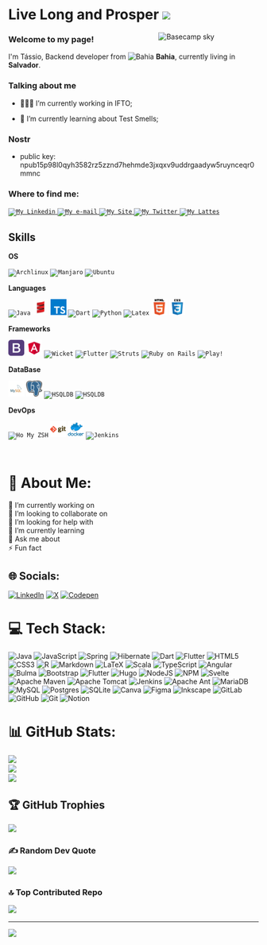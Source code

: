 # Live Long and Prosper <img width="" src="https://icons.iconarchive.com/icons/google/noto-emoji-people-bodyparts/48/11972-vulcan-salute-light-skin-tone-icon.png" />


<img align="right" width="40%" src="https://media.giphy.com/media/4Zgy9QqzWU8C3ugvCa/giphy.gif" alt="Basecamp sky" />

### Welcome to my page!

<p>
  I'm Tássio, Backend developer from 
  <img width="16" src="https://upload.wikimedia.org/wikipedia/commons/2/28/Bandeira_da_Bahia.svg" alt="Bahia" />
  <b>Bahia</b>, currently living in
  <b>Salvador</b>.
</p>

### Talking about me

- 👩🏻‍💻 I’m currently working in IFTO;

- 🌱 I’m currently learning about Test Smells; 

### Nostr
- public key: npub15p98l0qyh3582rz5zznd7hehmde3jxqxv9uddrgaadyw5ruynceqr0mmnc

### Where to find me:

<a href="https://www.linkedin.com/in/tassiovirginio/">
  <code><img alt="My Linkedin" width="32" src="https://cdn-icons-png.flaticon.com/512/174/174857.png" /></code>
</a>

<a href="mailto:tassiovirginio+github@gmail.com">
  <code><img alt="My e-mail" width="32" src="https://cdn-icons-png.flaticon.com/512/281/281769.png" /></code>
</a>

<a href="https://tassiovirginio.github.io/">
  <code><img alt="My Site" width="28" src="https://www.shareicon.net/download/2017/06/05/886731_home.ico" /></code>
</a>

<a href="https://twitter.com/tassiovirginio">
  <code><img alt="My Twitter" width="28" src="https://cdn-icons-png.flaticon.com/512/124/124021.png" /></code>
</a>

<a href="http://lattes.cnpq.br/0517470966104640">
  <code><img alt="My Lattes" width="28" src="https://www.ufpb.br/ppgs/contents/imagens/logo-lattes.png/@@images/image.png" /></code>
</a>

<br/>

## Skills

**OS**

<code><img height="32" src="https://www.iconfinder.com/icons/386451/download/svg/512" alt="Archlinux"/></code>
<code><img height="32" src="https://emojis.slackmojis.com/emojis/images/1526821983/3965/manjaro.png?1526821983" alt="Manjaro"/></code>
<code><img height="32" src="https://www.iconfinder.com/icons/5367252/download/svg/512" alt="Ubuntu"/></code>

**Languages**

<code><img height="32" src="https://upload.wikimedia.org/wikipedia/pt/thumb/3/30/Java_programming_language_logo.svg/1200px-Java_programming_language_logo.svg.png" alt="Java"/></code>
<code><img height="32" src="https://raw.githubusercontent.com/github/explore/80688e429a7d4ef2fca1e82350fe8e3517d3494d/topics/scala/scala.png" alt="Scala"/></code>
<code><img height="32" src="https://raw.githubusercontent.com/github/explore/80688e429a7d4ef2fca1e82350fe8e3517d3494d/topics/typescript/typescript.png" alt="Typescript"/></code>
<code><img height="32" src="https://upload.wikimedia.org/wikipedia/commons/7/7e/Dart-logo.png" alt="Dart"/></code>
<code><img height="32" src="https://simpleicons.org/icons/python.svg" alt="Python"/></code>
<code><img height="32" src="https://encrypted-tbn0.gstatic.com/images?q=tbn:ANd9GcRCS9H0CRX9PaTJBa0v64U7WZilTZtW2HIACg&usqp=CAU" alt="Latex"/></code>
<code><img height="32" src="https://raw.githubusercontent.com/github/explore/80688e429a7d4ef2fca1e82350fe8e3517d3494d/topics/html/html.png" alt="HTML5"/></code>
<code><img height="32" src="https://raw.githubusercontent.com/github/explore/80688e429a7d4ef2fca1e82350fe8e3517d3494d/topics/css/css.png" alt="CSS"/></code>

**Frameworks**

<code><img height="32" src="https://raw.githubusercontent.com/github/explore/80688e429a7d4ef2fca1e82350fe8e3517d3494d/topics/bootstrap/bootstrap.png" alt="Bootstrap"/></code>
<code><img height="32" src="https://raw.githubusercontent.com/github/explore/80688e429a7d4ef2fca1e82350fe8e3517d3494d/topics/angular/angular.png" alt="Angular"/></code>
<code><img height="32" src="https://iconape.com/wp-content/files/se/343469/svg/wicket-seeklogo.com.svg" alt="Wicket"/></code>
<code><img height="32" src="https://uploads-ssl.webflow.com/5ee12d8d7f840543bde883de/5ef3a1148ac97166a06253c1_flutter-logo-white-inset.svg" alt="Flutter"/></code>
<code><img height="32" src="https://cdn.worldvectorlogo.com/logos/struts.svg" alt="Struts"/></code>
<code><img height="32" src="https://icon-library.com/images/a567a89183a1f645da4322052f102092.png" alt="Ruby on Rails"/></code>
<code><img height="32" src="https://encrypted-tbn0.gstatic.com/images?q=tbn:ANd9GcRQwyllgUALAt9Tk1ekDuTlNdu_BQZ2Wy0a1A&usqp=CAU" alt="Play!"/></code>

**DataBase**

<code><img height="32" src="https://raw.githubusercontent.com/github/explore/80688e429a7d4ef2fca1e82350fe8e3517d3494d/topics/mysql/mysql.png" alt="MySQL"/></code>
<code><img height="32" src="https://raw.githubusercontent.com/github/explore/80688e429a7d4ef2fca1e82350fe8e3517d3494d/topics/postgresql/postgresql.png" alt="PostegreSQL"/></code>
<code><img height="32" src="https://img.stackshare.io/service/6958/yQ4763oZ_400x400.jpg" alt="HSQLDB"/></code>
<code><img height="32" src="https://i.pinimg.com/474x/79/1e/87/791e87a23fb00cae1e3b6effe74ab0c7.jpg" alt="HSQLDB"/></code>

**DevOps**

<code><img height="32" src="https://camo.githubusercontent.com/3ec75cb1c3278cce3c661d3bcf72a4eca75db241a6ace648ea014b02f3f44458/68747470733a2f2f73332e616d617a6f6e6177732e636f6d2f6f686d797a73682f6f682d6d792d7a73682d6c6f676f2e706e67" alt="Ho My ZSH"/></code>
<code><img height="32" src="https://raw.githubusercontent.com/github/explore/80688e429a7d4ef2fca1e82350fe8e3517d3494d/topics/git/git.png" alt="Git"/></code>
<code><img height="32" src="https://raw.githubusercontent.com/github/explore/80688e429a7d4ef2fca1e82350fe8e3517d3494d/topics/docker/docker.png" alt="Docker"/></code>
<code><img height="32" src="https://cdn.worldvectorlogo.com/logos/jenkins-1.svg" alt="Jenkins"/></code>

<br/>

# 💫 About Me:
🔭 I’m currently working on<br>👯 I’m looking to collaborate on<br>🤝 I’m looking for help with<br>🌱 I’m currently learning<br>💬 Ask me about<br>⚡ Fun fact


## 🌐 Socials:
[![LinkedIn](https://img.shields.io/badge/LinkedIn-%230077B5.svg?logo=linkedin&logoColor=white)](https://linkedin.com/in/tassiovirginio) [![X](https://img.shields.io/badge/X-black.svg?logo=X&logoColor=white)](https://x.com/msc_tassio) [![Codepen](https://img.shields.io/badge/Codepen-000000?style=for-the-badge&logo=codepen&logoColor=white)](https://codepen.io/tassiovirginio) 

# 💻 Tech Stack:
![Java](https://img.shields.io/badge/java-%23ED8B00.svg?style=for-the-badge&logo=openjdk&logoColor=white) ![JavaScript](https://img.shields.io/badge/javascript-%23323330.svg?style=for-the-badge&logo=javascript&logoColor=%23F7DF1E) ![Spring](https://img.shields.io/badge/spring-%236DB33F.svg?style=for-the-badge&logo=spring&logoColor=white) ![Hibernate](https://img.shields.io/badge/Hibernate-59666C?style=for-the-badge&logo=Hibernate&logoColor=white) ![Dart](https://img.shields.io/badge/dart-%230175C2.svg?style=for-the-badge&logo=dart&logoColor=white) ![Flutter](https://img.shields.io/badge/Flutter-%2302569B.svg?style=for-the-badge&logo=Flutter&logoColor=white) ![HTML5](https://img.shields.io/badge/html5-%23E34F26.svg?style=for-the-badge&logo=html5&logoColor=white) ![CSS3](https://img.shields.io/badge/css3-%231572B6.svg?style=for-the-badge&logo=css3&logoColor=white) ![R](https://img.shields.io/badge/r-%23276DC3.svg?style=for-the-badge&logo=r&logoColor=white) ![Markdown](https://img.shields.io/badge/markdown-%23000000.svg?style=for-the-badge&logo=markdown&logoColor=white) ![LaTeX](https://img.shields.io/badge/latex-%23008080.svg?style=for-the-badge&logo=latex&logoColor=white) ![Scala](https://img.shields.io/badge/scala-%23DC322F.svg?style=for-the-badge&logo=scala&logoColor=white) ![TypeScript](https://img.shields.io/badge/typescript-%23007ACC.svg?style=for-the-badge&logo=typescript&logoColor=white) ![Angular](https://img.shields.io/badge/angular-%23DD0031.svg?style=for-the-badge&logo=angular&logoColor=white) ![Bulma](https://img.shields.io/badge/bulma-00D0B1?style=for-the-badge&logo=bulma&logoColor=white) ![Bootstrap](https://img.shields.io/badge/bootstrap-%238511FA.svg?style=for-the-badge&logo=bootstrap&logoColor=white) ![Flutter](https://img.shields.io/badge/Flutter-%2302569B.svg?style=for-the-badge&logo=Flutter&logoColor=white) ![Hugo](https://img.shields.io/badge/Hugo-black.svg?style=for-the-badge&logo=Hugo) ![NodeJS](https://img.shields.io/badge/node.js-6DA55F?style=for-the-badge&logo=node.js&logoColor=white) ![NPM](https://img.shields.io/badge/NPM-%23CB3837.svg?style=for-the-badge&logo=npm&logoColor=white) ![Svelte](https://img.shields.io/badge/svelte-%23f1413d.svg?style=for-the-badge&logo=svelte&logoColor=white) ![Apache Maven](https://img.shields.io/badge/Apache%20Maven-C71A36?style=for-the-badge&logo=Apache%20Maven&logoColor=white) ![Apache Tomcat](https://img.shields.io/badge/apache%20tomcat-%23F8DC75.svg?style=for-the-badge&logo=apache-tomcat&logoColor=black) ![Jenkins](https://img.shields.io/badge/jenkins-%232C5263.svg?style=for-the-badge&logo=jenkins&logoColor=white) ![Apache Ant](https://img.shields.io/badge/Apache%20Ant-A81C7D?style=for-the-badge&logo=Apache%20Ant&logoColor=white) ![MariaDB](https://img.shields.io/badge/MariaDB-003545?style=for-the-badge&logo=mariadb&logoColor=white) ![MySQL](https://img.shields.io/badge/mysql-4479A1.svg?style=for-the-badge&logo=mysql&logoColor=white) ![Postgres](https://img.shields.io/badge/postgres-%23316192.svg?style=for-the-badge&logo=postgresql&logoColor=white) ![SQLite](https://img.shields.io/badge/sqlite-%2307405e.svg?style=for-the-badge&logo=sqlite&logoColor=white) ![Canva](https://img.shields.io/badge/Canva-%2300C4CC.svg?style=for-the-badge&logo=Canva&logoColor=white) ![Figma](https://img.shields.io/badge/figma-%23F24E1E.svg?style=for-the-badge&logo=figma&logoColor=white) ![Inkscape](https://img.shields.io/badge/Inkscape-e0e0e0?style=for-the-badge&logo=inkscape&logoColor=080A13) ![GitLab](https://img.shields.io/badge/gitlab-%23181717.svg?style=for-the-badge&logo=gitlab&logoColor=white) ![GitHub](https://img.shields.io/badge/github-%23121011.svg?style=for-the-badge&logo=github&logoColor=white) ![Git](https://img.shields.io/badge/git-%23F05033.svg?style=for-the-badge&logo=git&logoColor=white) ![Notion](https://img.shields.io/badge/Notion-%23000000.svg?style=for-the-badge&logo=notion&logoColor=white)
# 📊 GitHub Stats:
![](https://github-readme-stats.vercel.app/api?username=tassiovirginio&theme=radical&hide_border=false&include_all_commits=true&count_private=true)<br/>
![](https://github-readme-streak-stats.herokuapp.com/?user=tassiovirginio&theme=radical&hide_border=false)<br/>
![](https://github-readme-stats.vercel.app/api/top-langs/?username=tassiovirginio&theme=radical&hide_border=false&include_all_commits=true&count_private=true&layout=compact)

## 🏆 GitHub Trophies
![](https://github-profile-trophy.vercel.app/?username=tassiovirginio&theme=radical&no-frame=false&no-bg=false&margin-w=4)

### ✍️ Random Dev Quote
![](https://quotes-github-readme.vercel.app/api?type=horizontal&theme=radical)

### 🔝 Top Contributed Repo
![](https://github-contributor-stats.vercel.app/api?username=tassiovirginio&limit=5&theme=dark&combine_all_yearly_contributions=true)

---
[![](https://visitcount.itsvg.in/api?id=tassiovirginio&icon=0&color=0)](https://visitcount.itsvg.in)

<!-- Proudly created with GPRM ( https://gprm.itsvg.in ) -->


